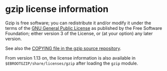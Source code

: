 # gzip license information

Gzip is free software; you can redistribute it and/or modify it under the terms of the 
[GNU General Public License](https://www.gnu.org/licenses/gpl.html) 
as published by the Free Software Foundation; either version 3 of the License, 
or (at your option) any later version.

See also the
[COPYING file in the gzip source repository](https://git.savannah.gnu.org/cgit/gzip.git/tree/COPYING).

From version 1.13 on, the license information is also available in
`$EBROOTGZIP/share/licenses/gzip` after loading the `gzip` module.
